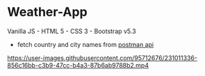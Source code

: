# Weather-App
 Vanilla JS - HTML 5 - CSS 3 - Bootstrap v5.3

- fetch country and city names from [postman api](https://documenter.getpostman.com/view/1134062/T1LJjU52#2e131a94-a28e-4cfe-95fe-d10c0e40eae7) 




https://user-images.githubusercontent.com/95712676/231011336-856c16bb-c3b9-47cc-b4a3-87b6ab9788b2.mp4

